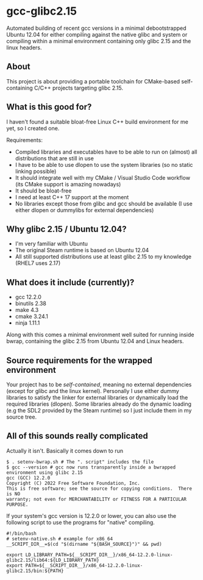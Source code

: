 # gcc-glibc2.15
Automated building of recent gcc versions in a minimal debootstrapped Ubuntu 12.04 for either compiling against the native glibc and system or compiling within a minimal environment containing only glibc 2.15 and the linux headers.


## About
This project is about providing a portable toolchain for CMake-based self-containing C/C++ projects targeting glibc 2.15.


## What is this good for?
I haven't found a suitable bloat-free Linux C++ build environment for me yet, so I created one.


Requirements:
 * Compiled libraries and executables have to be able to run on (almost) all distributions that are still in use
 * I have to be able to use dlopen to use the system libraries (so no static linking possible)
 * It should integrate well with my CMake / Visual Studio Code workflow (its CMake support is amazing nowadays)
 * It should be bloat-free
 * I need at least C++ 17 support at the moment
 * No libraries except those from glibc and gcc should be available (I use either dlopen or dummylibs for external dependencies)

## Why glibc 2.15 / Ubuntu 12.04?
 * I'm very familiar with Ubuntu
 * The original Steam runtime is based on Ubuntu 12.04
 * All still supported distributions use at least glibc 2.15 to my knowledge (RHEL7 uses 2.17)


## What does it include (currently)?
 * gcc 12.2.0
 * binutils 2.38
 * make 4.3
 * cmake 3.24.1
 * ninja 1.11.1
 
Along with this comes a minimal environment well suited for running inside bwrap, containing the glibc 2.15 from Ubuntu 12.04 and Linux headers.


## Source requirements for the wrapped environment
Your project has to be *self-contained*, meaning no external dependencies (except for glibc and the linux kernel).
Personally I use either dummy libraries to satisfy the linker for external libraries or dynamically load the required libraries (dlopen).
Some libraries already do the dynamic loading (e.g the SDL2 provided by the Steam runtime) so I just include them in my source tree.


## All of this sounds really complicated
Actually it isn't. Basically it comes down to run

    $ . setenv-bwrap.sh # The ". script" includes the file
    $ gcc --version # gcc now runs transparently inside a bwrapped environment using glibc 2.15
    gcc (GCC) 12.2.0
    Copyright (C) 2022 Free Software Foundation, Inc.
    This is free software; see the source for copying conditions.  There is NO
    warranty; not even for MERCHANTABILITY or FITNESS FOR A PARTICULAR PURPOSE.

If your system's gcc version is 12.2.0 or lower, you can also use the following script to use the programs for "native" compiling.

    #!/bin/bash
    # setenv-native.sh # example for x86_64
    __SCRIPT_DIR__=$(cd "$(dirname "${BASH_SOURCE}")" && pwd)
    
    export LD_LIBRARY_PATH=${__SCRIPT_DIR__}/x86_64-12.2.0-linux-glibc2.15/lib64:${LD_LIBRARY_PATH}
    export PATH=${__SCRIPT_DIR__}/x86_64-12.2.0-linux-glibc2.15/bin:${PATH}
